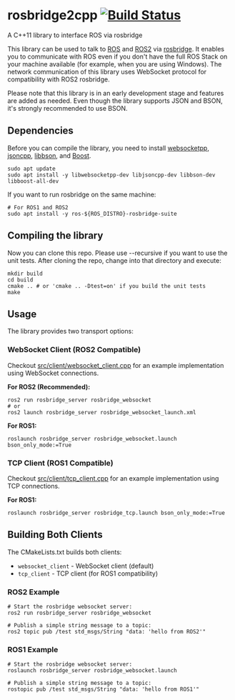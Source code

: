 # rosbridge2cpp [![Build Status](https://travis-ci.org/Sanic/rosbridge2cpp.svg?branch=master)](https://travis-ci.org/Sanic/rosbridge2cpp)
A C++11 library to interface ROS via rosbridge

This library can be used to talk to [ROS](http://www.ros.org/) and [ROS2](https://www.ros.org/) via [rosbridge](http://wiki.ros.org/rosbridge_suite).
It enables you to communicate with ROS even if you don't have the full ROS Stack on your machine available (for example, when you are using Windows). The network communication of this library uses WebSocket protocol for compatibility with ROS2 rosbridge.

Please note that this library is in an early development stage and features are added as needed. 
Even though the library supports JSON and BSON, it's strongly recommended to use BSON.

## Dependencies

Before you can compile the library, you need to install [websocketpp](https://github.com/zaphoyd/websocketpp), [jsoncpp](https://github.com/open-source-parsers/jsoncpp), [libbson](https://github.com/mongodb/libbson), and [Boost](https://www.boost.org/).

```
sudo apt update
sudo apt install -y libwebsocketpp-dev libjsoncpp-dev libbson-dev libboost-all-dev
```

If you want to run rosbridge on the same machine:
```
# For ROS1 and ROS2
sudo apt install -y ros-${ROS_DISTRO}-rosbridge-suite
```

## Compiling the library

Now you can clone this repo. Please use --recursive if you want to use the unit tests.
After cloning the repo, change into that directory and execute:
```
mkdir build
cd build
cmake .. # or 'cmake .. -Dtest=on' if you build the unit tests
make 
```

## Usage

The library provides two transport options:

### WebSocket Client (ROS2 Compatible)
Checkout [src/client/websocket_client.cpp](src/client/websocket_client.cpp) for an example implementation using WebSocket connections.

**For ROS2 (Recommended):**
```
ros2 run rosbridge_server rosbridge_websocket
# or
ros2 launch rosbridge_server rosbridge_websocket_launch.xml
```

**For ROS1:**
```
roslaunch rosbridge_server rosbridge_websocket.launch bson_only_mode:=True
```

### TCP Client (ROS1 Compatible)
Checkout [src/client/tcp_client.cpp](src/client/tcp_client.cpp) for an example implementation using TCP connections.

**For ROS1:**
```
roslaunch rosbridge_server rosbridge_tcp.launch bson_only_mode:=True
```

## Building Both Clients

The CMakeLists.txt builds both clients:
- `websocket_client` - WebSocket client (default)
- `tcp_client` - TCP client (for ROS1 compatibility)

### ROS2 Example
```
# Start the rosbridge websocket server:
ros2 run rosbridge_server rosbridge_websocket

# Publish a simple string message to a topic:
ros2 topic pub /test std_msgs/String "data: 'hello from ROS2'"
```

### ROS1 Example
```
# Start the rosbridge websocket server:
roslaunch rosbridge_server rosbridge_websocket.launch

# Publish a simple string message to a topic:
rostopic pub /test std_msgs/String "data: 'hello from ROS1'"
```

